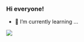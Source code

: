 ### Hi everyone!

- 🌱 I’m currently learning ...

![](https://img.shields.io/badge/language-TypeScript-blue)
